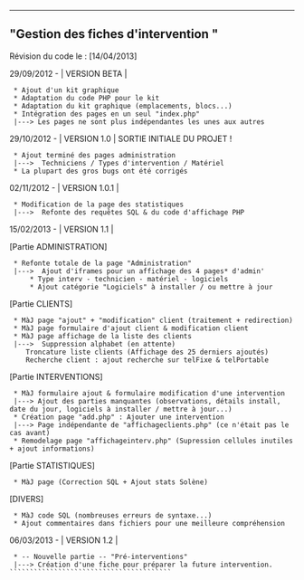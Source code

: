 --------------------------------------
"Gestion des fiches d'intervention "
--------------------------------------

Révision du code le : [14/04/2013]

29/09/2012 - | VERSION BETA |
````````````````````````````````````````
 * Ajout d'un kit graphique
 * Adaptation du code PHP pour le kit
 * Adaptation du kit graphique (emplacements, blocs...)
 * Intégration des pages en un seul "index.php"
 |---> Les pages ne sont plus indépendantes les unes aux autres
````````````````````````````````````````

29/10/2012 - | VERSION 1.0 |
SORTIE INITIALE DU PROJET !
````````````````````````````````````````
 * Ajout terminé des pages administration
 |--->	Techniciens / Types d'intervention / Matériel
 * La plupart des gros bugs ont été corrigés
````````````````````````````````````````

02/11/2012 - | VERSION 1.0.1 |
````````````````````````````````````````
 * Modification de la page des statistiques
 |--->	Refonte des requêtes SQL & du code d'affichage PHP
````````````````````````````````````````

15/02/2013 - | VERSION 1.1 |

[Partie ADMINISTRATION]
````````````````````````````````````````
 * Refonte totale de la page "Administration"
 |--->	Ajout d'iframes pour un affichage des 4 pages* d'admin'
     * Type interv - technicien - matériel - logiciels
     * Ajout catégorie "Logiciels" à installer / ou mettre à jour
````````````````````````````````````````

[Partie CLIENTS]
````````````````````````````````````````
 * MàJ page "ajout" + "modification" client (traitement + redirection)
 * MàJ page formulaire d'ajout client & modification client
 * MàJ page affichage de la liste des clients
 |--->	Suppression alphabet (en attente)
	Troncature liste clients (Affichage des 25 derniers ajoutés)		
	Recherche client : ajout recherche sur telFixe & telPortable
````````````````````````````````````````

[Partie INTERVENTIONS]
````````````````````````````````````````
 * MàJ formulaire ajout & formulaire modification d'une intervention
 |---> Ajout des parties manquantes (observations, détails install, date du jour, logiciels à installer / mettre à jour...)
 * Création page "add.php" : Ajouter une intervention
 |---> Page indépendante de "affichageclients.php" (ce n'était pas le cas avant)
 * Remodelage page "affichageinterv.php" (Supression cellules inutiles + ajout informations)
````````````````````````````````````````

[Partie STATISTIQUES]
````````````````````````````````````````
 * MàJ page (Correction SQL + Ajout stats Solène)
````````````````````````````````````````

[DIVERS]
````````````````````````````````````````
 * MàJ code SQL (nombreuses erreurs de syntaxe...)
 * Ajout commentaires dans fichiers pour une meilleure compréhension
````````````````````````````````````````

06/03/2013 - | VERSION 1.2 |
``````````````````````````````````````````````````````````````````````
 * -- Nouvelle partie -- "Pré-interventions"
 |---> Création d'une fiche pour préparer la future intervention.
````````````````````````````````````````

